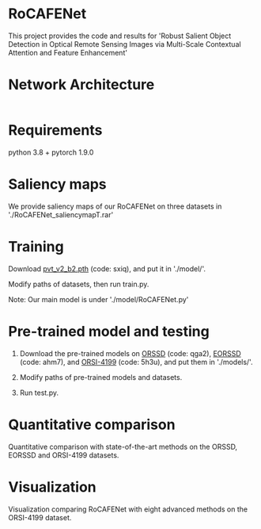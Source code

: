 # RoCAFENet
This project provides the code and results for 'Robust Salient Object Detection in Optical Remote Sensing Images via Multi-Scale Contextual Attention and Feature Enhancement'

# Network Architecture
   <div align=center>
   <img src=" ">
   </div>
   
   
# Requirements
   python 3.8 + pytorch 1.9.0

# Saliency maps
   We provide saliency maps of our RoCAFENet on three datasets in './RoCAFENet_saliencymapT.rar' 
   
# Training
   Download [pvt_v2_b2.pth](https://pan.baidu.com/s/1U6Bsyhu0ynXckU6EnJM35w) (code: sxiq), and put it in './model/'. 
   
   Modify paths of datasets, then run train.py.

Note: Our main model is under './model/RoCAFENet.py'


# Pre-trained model and testing
1. Download the pre-trained models on [ORSSD](https://pan.baidu.com/s/1E6Llbauan4QXfgOvnrcP1w) (code: qga2), [EORSSD](https://pan.baidu.com/s/1dY_9UtDb5GVb9rFyBNDSCA) (code: ahm7), and [ORSI-4199](https://pan.baidu.com/s/1NPdsGBW72vGXgsZxYrJCcA) (code: 5h3u), and put them in './models/'.

2. Modify paths of pre-trained models and datasets.

3. Run test.py.

# Quantitative comparison
Quantitative comparison with state-of-the-art methods on the ORSSD, EORSSD and ORSI-4199 datasets.

# Visualization
Visualization comparing RoCAFENet with eight advanced methods on the ORSI-4199 dataset.
   
